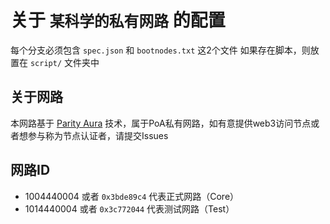# 关于 `某科学的私有网路` 的配置

每个分支必须包含 `spec.json` 和 `bootnodes.txt` 这2个文件
如果存在脚本，则放置在 `script/` 文件夹中

## 关于网路

本网路基于 [Parity Aura](https://wiki.parity.io/Proof-of-Authority-Chains) 技术，属于PoA私有网路，如有意提供web3访问节点或者想参与称为节点认证者，请提交Issues


## 网路ID

- 1004440004 或者 `0x3bde89c4` 代表正式网路（Core）
- 1014440004 或者 `0x3c772044` 代表测试网路（Test）
